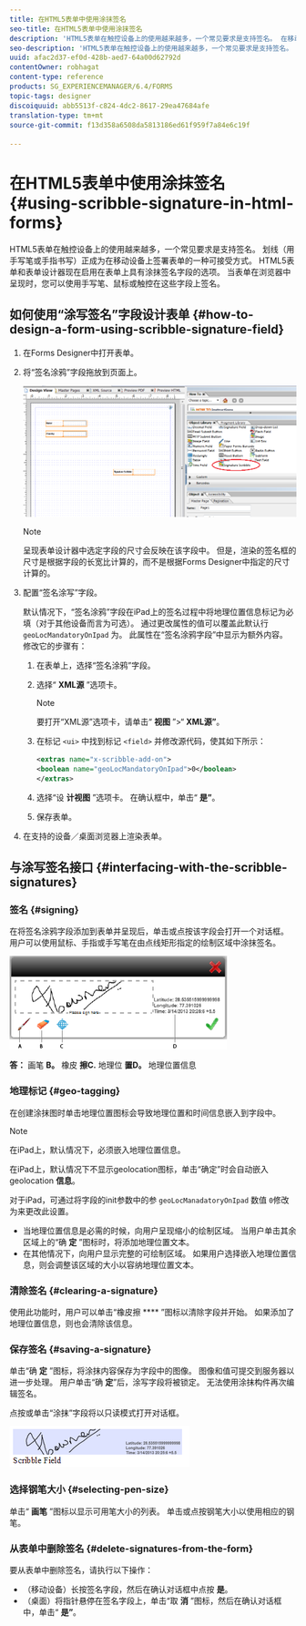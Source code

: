 ```yaml
---
title: 在HTML5表单中使用涂抹签名
seo-title: 在HTML5表单中使用涂抹签名
description: 'HTML5表单在触控设备上的使用越来越多，一个常见要求是支持签名。 在移动设备上签署文档正成为在移动设备上签署表单的一种可接受方式。 '
seo-description: 'HTML5表单在触控设备上的使用越来越多，一个常见要求是支持签名。 在移动设备上签署文档正成为在移动设备上签署表单的一种可接受方式。 '
uuid: afac2d37-ef0d-428b-aed7-64a00d62792d
contentOwner: robhagat
content-type: reference
products: SG_EXPERIENCEMANAGER/6.4/FORMS
topic-tags: designer
discoiquuid: abb5513f-c824-4dc2-8617-29ea47684afe
translation-type: tm+mt
source-git-commit: f13d358a6508da5813186ed61f959f7a84e6c19f

---
```



# 在HTML5表单中使用涂抹签名 {#using-scribble-signature-in-html-forms}

HTML5表单在触控设备上的使用越来越多，一个常见要求是支持签名。 划线（用手写笔或手指书写）正成为在移动设备上签署表单的一种可接受方式。 HTML5表单和表单设计器现在启用在表单上具有涂抹签名字段的选项。 当表单在浏览器中呈现时，您可以使用手写笔、鼠标或触控在这些字段上签名。

## 如何使用“涂写签名”字段设计表单 {#how-to-design-a-form-using-scribble-signature-field}

1. 在Forms Designer中打开表单。
1. 将“签名涂鸦”字段拖放到页面上。

   ![designer_scribble](assets/designer_scribble.png)

   >[!NOTE]
   >
   >呈现表单设计器中选定字段的尺寸会反映在该字段中。 但是，渲染的签名框的尺寸是根据字段的长宽比计算的，而不是根据Forms Designer中指定的尺寸计算的。

1. 配置“签名涂写”字段。

   默认情况下，“签名涂鸦”字段在iPad上的签名过程中将地理位置信息标记为必填（对于其他设备而言为可选）。 通过更改属性的值可以覆盖此默认行 `geoLocMandatoryOnIpad` 为。 此属性在“签名涂鸦字段”中显示为额外内容。 修改它的步骤有：

   1. 在表单上，选择“签名涂鸦”字段。
   1. 选择“ **XML源** ”选项卡。

      >[!NOTE]
      >
      >要打开“XML源”选项卡，请单击“ **视图** ”>“ **XML源”**。

   1. 在标记 `<ui>` 中找到标记 `<field>` 并修改源代码，使其如下所示：

      ```xml
      <extras name="x-scribble-add-on">
      <boolean name="geoLocMandatoryOnIpad">0</boolean>
      </extras>
      ```

   1. 选择“设 **计视图** ”选项卡。 在确认框中，单击“ **是”**。
   1. 保存表单。

1. 在支持的设备／桌面浏览器上渲染表单。

## 与涂写签名接口 {#interfacing-with-the-scribble-signatures}

### 签名 {#signing}

在将签名涂鸦字段添加到表单并呈现后，单击或点按该字段会打开一个对话框。 用户可以使用鼠标、手指或手写笔在由点线矩形指定的绘制区域中涂抹签名。

![地理位置](assets/geolocation.png)

**答：** 画笔 **B。** 橡皮 **擦C.** 地理位 **置D。** 地理位置信息

### 地理标记 {#geo-tagging}

在创建涂抹图时单击地理位置图标会导致地理位置和时间信息嵌入到字段中。

>[!NOTE]
在iPad上，默认情况下，必须嵌入地理位置信息。

在iPad上，默认情况下不显示geolocation图标，单击“确定”时会自动嵌入geolocation **信息**。

对于iPad，可通过将字段的init参数中的参 `geoLocManadatoryOnIpad` 数值 `0`修改为来更改此设置。

* 当地理位置信息是必需的时候，向用户呈现缩小的绘制区域。 当用户单击其余区域上的“确 **定** ”图标时，将添加地理位置文本。
* 在其他情况下，向用户显示完整的可绘制区域。 如果用户选择嵌入地理位置信息，则会调整该区域的大小以容纳地理位置文本。

### 清除签名 {#clearing-a-signature}

使用此功能时，用户可以单击“橡皮擦 **** ”图标以清除字段并开始。 如果添加了地理位置信息，则也会清除该信息。

### 保存签名 {#saving-a-signature}

单击“确 **定** ”图标，将涂抹内容保存为字段中的图像。 图像和值可提交到服务器以进一步处理。 用户单击“确 **定**”后，涂写字段将被锁定。 无法使用涂抹构件再次编辑签名。

点按或单击“涂抹”字段将以只读模式打开对话框。

![3](assets/3.png)

### 选择钢笔大小 {#selecting-pen-size}

单击“ **画笔** ”图标以显示可用笔大小的列表。 单击或点按钢笔大小以使用相应的钢笔。

### 从表单中删除签名 {#delete-signatures-from-the-form}

要从表单中删除签名，请执行以下操作：

* （移动设备）长按签名字段，然后在确认对话框中点按 **是**。
* （桌面）将指针悬停在签名字段上，单击“取 **消** ”图标，然后在确认对话框中，单击“ **是”**。
